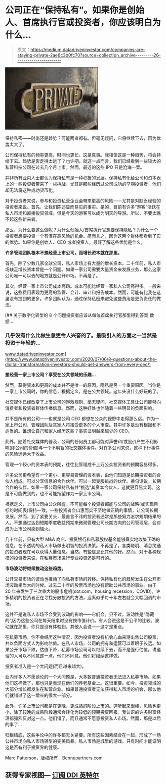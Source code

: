 # 公司正在“保持私有”。如果你是创始人、首席执行官或投资者，你应该明白为什么…

> 原文：<https://medium.datadriveninvestor.com/companies-are-staying-private-2ae6c3b0fc70?source=collection_archive---------26----------------------->

![](img/793f5d36d661c51d15f7261752fde565.png)

保持私密——时尚还是趋势？可能两者都有。但毫无疑问，它将继续下去，因为优势太大了。

公司保持私有的频率更高，时间也更长。这是真事。我相信这是一种趋势，将会持续下去。趋势是否走得太远了？也许吧。就这一点而言，我们已经看到一些较大的私营科技公司在过去几个月上市。然而，最近的这些 IPO 只是沧海一粟。

并非所有业内人士都认为保持私有是一种积极的发展。保持私有化给公司和资本表上的一些投资者带来了一些挑战。尤其是那些经历过公司成功的早期投资者，他们却无法将这种成功货币化。

对于投资者来说，参与和投资私营企业会带来更高的风险——尤其是对缺乏经验的投资者来说。首先，让我们陈述显而易见的事实。是的，目前有许多“游客”活跃在私人市场和直接投资领域。但是今天的游客可以成为明天的导游。所以，不要太瞧不起这些新来者。

那么，为什么要这么做呢？为什么创始人/首席执行官想要保持隐私？为什么一个投资者想要投资一个有潜在高风险的机会。简而言之，因为这两个群体都看到了它的优势。如果你是创始人、CEO 或者投资人，最好了解这些优势是什么。

**许多管理团队根本不想经营上市公司，而增长资本就在那里。**

首先，除了少数几家全球公司，私人市场上有大量的增长资本。二十年前，私人市场缺乏增长资本曾是一个问题。如果一家公司需要大量资金来发展业务，那么这家公司唯一可以去的地方就是公开市场。不再是了。

其次，经营一家上市公司成本高昂。成本可能比经营一家私人公司高得多。一般来说，这些费用表现为更高的监管、会计、审计和报告成本。然而，可能有比我在这里没有提到的更多。许多团队认为，通过保持私密来避免这些费用是更负责任的做法。

[](https://www.datadriveninvestor.com/2020/07/06/8-questions-about-the-digital-transformation-investors-should-get-answers-from-every-ceo/) [## 关于数字化转型的 8 个问题投资者应该从每位首席执行官那里得到答案|数据…

### 几乎没有什么比做生意更令人兴奋的了。最吸引人的方面之一当然是投资于年轻的…

www.datadriveninvestor.com](https://www.datadriveninvestor.com/2020/07/06/8-questions-about-the-digital-transformation-investors-should-get-answers-from-every-ceo/) 

**想经营一家上市公司？享受在公共领域的乐趣…**

然而，获得资本和更高的成本并不是唯一的原因。隐私是另一个重要原因。当你是一家上市公司时，你的信息，根据定义，是在公共领域。这年头没什么好玩的了。

社交媒体已经改变了上市公司的游戏规则。毫无疑问，社交媒体工具让公司能够向消费者和投资者群体传播信息。然而，这种好处也伴随着一些明显的负面影响。

并不是所有的公司——也就是公司 CEO 都想在公众的视野中走得那么远。作为一家上市公司，管理团队及其家人将接受更多的个人审查。其中许多是没有根据和不适当的。谁想让自己和家人经历这些？事实证明越来越少的 CEO。

此外，随着社交媒体的普及，公司的任何员工都可能对声誉和/或股价产生不利影响(即公司的价值)与一个不明智的社交媒体事件。对许多公司来说，这种下行事件的风险远远大于收益。

管理一个较小的资本表的预期，往往比管理成千上万公众投资者的预期容易得多。

许多公司更希望有一个更小、更容易管理的资本表，由他们知道是长期投资者的合伙人组成。可以分享信息的合作伙伴。可以一起克服挑战的伙伴。换句话说，长期合作的伙伴。如果一家公司保持私有并“挑选”其资本合伙人，这就更容易实现。这是不可能做到的，也不可能指望作为一家上市公司。

根据定义，上市公司由公众所有。不可能每个投资者都能与公司的战略(或实现目标的时间表)保持一致。一些投资者会口惠而实不至地做正确的事情，让公司长期发展。然而，到了紧要关头，最直言不讳的投资者通常是那些努力追求短期结果的人。不想通过达到短期季度收益预期来微观管理公司长期方向的公司管理层，会对成为上市公司感到恼火。

几十年前，只有大型 M&A 商店、投资银行和私募股权基金能够真实地收集正确的信息，在不透明的私人市场做出明智的投资决策。不再是了。各类聪明、消息灵通的投资者现在可以获得大量信息。当然，有些信息比其他的好。然而，对于各种规模的投资者来说，在私募市场进行专业投资还是可行的。

**市场波动将继续推动这些趋势。**

公开交易市场的波动也推动了向私募市场的转移。保持私有化的趋势发生在公开市场波动相当大的时候。过去二十年的股票市场也没有帮助公共市场的事业。由于 20 年来发生了三次重大的股市危机(dot.com，housing recession，COVID)，许多精明的投资者正在寻找分散投资的方法，远离似乎每十年左右就会大幅回调的市场。

这并不是说私人市场不会受到波动的影响——它们会。只不过，波动性是“隐藏的”,因为这些公司在每天结束时没有按市值计价。有人会说这是不公平的比较。波动就在那里，你只是没有体验到。其他人会说——这才是重点。

在私募市场，你不会经历这种情况，因为投资者没有机会心血来潮出售公司股票，并以负面方式人为影响估值。在私人市场，公司的拥有和运营可以着眼于长远。如果公开市场下跌，估值下降，私募市场公司可以继续下去，而不是强行估值。讲道理的人可以不同意这一点。他们不同意。他们将继续这样做。

投资者准入是一个大问题(而且越来越大)。

业内许多人不愿谈论的一个大问题是，大多数普通投资者无法进入私募市场。如果他们这样做了，那也只是表现在他们的养老基金上。这很重要。如今，投资领域的大部分增长都发生在私营企业。如果普通投资者无法获得私人市场的机会，那么他们就错过了这一增长的很大一部分。

此外，许多上市公司都是在更晚、更成熟的阶段上市的。这听起来很棒，风险也更小，除了较晚的成熟阶段通常会转化为较低的预期投资回报。我认识的许多财富经理都强烈反对这一点。他们错了，而且通常不愿意投资私人市场。然而，那是以后的事了…

归根结底，这些争论中的许多都无关紧要。所有这些因素结合在一起，形成了一场公共市场向私人市场转型的完美风暴。私人市场是城里的游戏。只有时间才能证明这是否有利于投资界的健康。

Marc Patterson，版权所有，Bennupartners.com

## 获得专家视图— [订阅 DDI 英特尔](https://datadriveninvestor.com/ddi-intel)